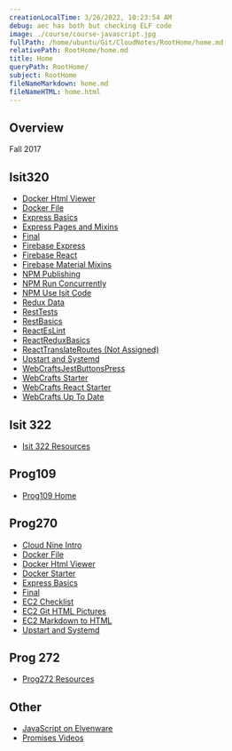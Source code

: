```yaml
---
creationLocalTime: 3/26/2022, 10:23:54 AM
debug: aec has both but checking ELF code
image: ./course/course-javascript.jpg
fullPath: /home/ubuntu/Git/CloudNotes/RootHome/home.md
relativePath: RootHome/home.md
title: Home
queryPath: RootHome/
subject: RootHome
fileNameMarkdown: home.md
fileNameHTML: home.html
---
```



<!-- toc -->
<!-- tocstop -->

## Overview

Fall 2017

## Isit320

- [Docker Html Viewer][dh]
- [Docker File][df]
- [Express Basics][eb]
- [Express Pages and Mixins][epm]
- [Final][final-isit]
- [Firebase Express][fe]
- [Firebase React][fr]
- [Firebase Material Mixins][fm]
- [NPM Publishing][np]
- [NPM Run Concurrently][nc]
- [NPM Use Isit Code][nu]
- [Redux Data][rd]
- [RestTests][rt]
- [RestBasics][rb]
- [ReactEsLint][re]
- [ReactReduxBasics][rr]
- [ReactTranslateRoutes (Not Assigned)][rtr]
- [Upstart and Systemd][ud]
- [WebCraftsJestButtonsPress][wbp]
- [WebCrafts Starter][wcs]
- [WebCrafts React Starter][wcr]
- [WebCrafts Up To Date][wcu]


## Isit 322

- [Isit 322 Resources](/books/CloudNotes/Isit322/Isit322-Resources.html)

## Prog109

* [Prog109 Home](/books/CloudNotes/Prog109)

## Prog270

- [Cloud Nine Intro][ci]
- [Docker File][df]
- [Docker Html Viewer][dh]
- [Docker Starter][ds]
- [Express Basics][eb]
- [Final][final-prog]
- [EC2 Checklist][ecc]
- [EC2 Git HTML Pictures][ecp]
- [EC2 Markdown to HTML][ecm]
- [Upstart and Systemd][ud]

## Prog 272

- [Prog272 Resources](/books/CloudNotes/Prog272/Resources.html)


## Other

- [JavaScript on Elvenware][js]
- [Promises Videos][jp]

<!----------->
<!-- Links -->
<!----------->

[ci]: http://www.ccalvert.net/books/CloudNotes/Assignments/Cloud9Intro.html

[df]: http://www.ccalvert.net/books/CloudNotes/Assignments/Docker/DockerFile.html
[dh]: http://www.ccalvert.net/books/CloudNotes/Assignments/Docker/DockerHtmlViewer.html
[ds]: http://www.ccalvert.net/books/CloudNotes/Assignments/Docker/DockerStarter.html

[ecc]: http://www.ccalvert.net/books/CloudNotes/Assignments/Ec2Checklist.html
[ecm]: http://www.ccalvert.net/books/CloudNotes/Assignments/Ec2MarkdownToHtml.html
[ecp]: http://www.ccalvert.net/books/CloudNotes/Assignments/Ec2GitHtmlPictures.html

[eb]: http://www.ccalvert.net/books/CloudNotes/Assignments/ExpressBasics.html
[epm]: http://www.ccalvert.net/books/CloudNotes/Assignments/ExpressPagesAndMixins.html

[fe]: http://www.ccalvert.net/books/CloudNotes/Assignments/Firebase/FirebaseExpress.html
[fm]:http://www.ccalvert.net/books/CloudNotes/Assignments/Firebase/MaterialMixins.html
[fr]: http://www.ccalvert.net/books/CloudNotes/Assignments/Firebase/FirebaseExpressReact.html

[js]: http://www.ccalvert.net/development/web/JavaScript/
[jp]: http://www.ccalvert.net/development/web/JavaScript/JavaScriptReact.html#promises

[np]: http://localhost/home/books/CloudNotes/Assignments/NpmPublishing.html
[nc]: http://www.ccalvert.net/books/CloudNotes/Assignments/Npm/RunConcurrently.html
[nu]: http://www.ccalvert.net/books/CloudNotes/Assignments/Npm/NpmUseIsitCode.html

[rb]: http://www.ccalvert.net/books/CloudNotes/Assignments/React/ReactBasics.html
[rd]: http://www.ccalvert.net/books/CloudNotes/Assignments/WebCrafts/WebCraftsReduxData.html
[re]: http://www.ccalvert.net/books/CloudNotes/Assignments/React/ReactEsLint.html
[rr]: http://www.ccalvert.net/books/CloudNotes/Assignments/React/ReactReduxBasics.html
[rt]: http://www.ccalvert.net/books/CloudNotes/Assignments/React/RestTests.html
[rtr]: http://www.ccalvert.net/books/CloudNotes/Assignments/React/ReactTranslateRoutes.html

[ud]:http://www.ccalvert.net/books/CloudNotes/Assignments/UpstartAndSystemd.html

[wbp]: books/CloudNotes/Assignments/WebCrafts/WebCraftsJestButtonsPress.html
[wcs]: http://www.ccalvert.net/books/CloudNotes/Assignments/WebCrafts/ElvenWebCraftsStarter.html
[wcr]: http://www.ccalvert.net/books/CloudNotes/Assignments/WebCrafts/WebCraftsReactStarter.html
[wcu]: http://www.ccalvert.net/books/CloudNotes/Assignments/WebCrafts/WebCraftsUpToDate.html

[final-isit]: http://www.ccalvert.net/books/CloudNotes/Assignments/MidtermFinal/Isit320Final2017.html
[final-prog]: http://www.ccalvert.net/books/CloudNotes/Assignments/MidtermFinal/Prog270Final2017.html
